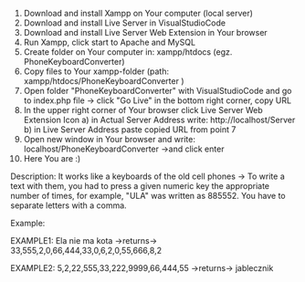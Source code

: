 1. Download and install Xampp on Your computer (local server)
2. Download and install Live Server in VisualStudioCode
3. Download and install Live Server Web Extension in Your browser
4. Run Xampp, click start to Apache and MySQL
5. Create folder on Your computer in: xampp/htdocs (egz. PhoneKeyboardConverter)
6. Copy files to Your xampp-folder (path:  xampp/htdocs/PhoneKeyboardConverter )
7. Open folder "PhoneKeyboardConverter" with VisualStudioCode and go to index.php file -> click "Go Live" in the bottom right corner, copy URL
8. In the upper right corner of Your browser click Live Server Web Extension Icon
  a) in Actual Server Address write:   http://localhost/Server
  b) in Live Server Address paste copied URL from point 7
9. Open new window in Your browser and write:   localhost/PhoneKeyboardConverter   ->and click enter
10. Here You are :)


Description:
It works like a keyboards of the old cell phones -> To write a text with them, you had to press a given numeric key the appropriate number of times, for example, "ULA" was written as 885552. You have to separate letters with a comma.

Example:

EXAMPLE1: Ela nie ma kota   ->returns->   33,555,2,0,66,444,33,0,6,2,0,55,666,8,2

EXAMPLE2: 5,2,22,555,33,222,9999,66,444,55    ->returns->   jablecznik
